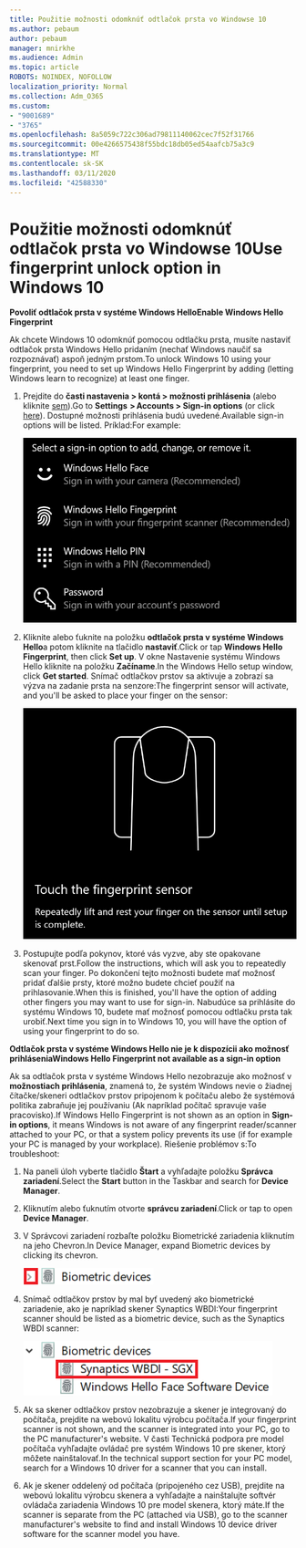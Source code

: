 ```yaml
---
title: Použitie možnosti odomknúť odtlačok prsta vo Windowse 10
ms.author: pebaum
author: pebaum
manager: mnirkhe
ms.audience: Admin
ms.topic: article
ROBOTS: NOINDEX, NOFOLLOW
localization_priority: Normal
ms.collection: Adm_O365
ms.custom:
- "9001689"
- "3765"
ms.openlocfilehash: 8a5059c722c306ad79811140062cec7f52f31766
ms.sourcegitcommit: 00e4266575438f55bdc18db05ed54aafcb75a3c9
ms.translationtype: MT
ms.contentlocale: sk-SK
ms.lasthandoff: 03/11/2020
ms.locfileid: "42588330"
---
```

# <a name="use-fingerprint-unlock-option-in-windows-10"></a><span data-ttu-id="10885-102">Použitie možnosti odomknúť odtlačok prsta vo Windowse 10</span><span class="sxs-lookup"><span data-stu-id="10885-102">Use fingerprint unlock option in Windows 10</span></span>

<span data-ttu-id="10885-103">**Povoliť odtlačok prsta v systéme Windows Hello**</span><span class="sxs-lookup"><span data-stu-id="10885-103">**Enable Windows Hello Fingerprint**</span></span>

<span data-ttu-id="10885-104">Ak chcete Windows 10 odomknúť pomocou odtlačku prsta, musíte nastaviť odtlačok prsta Windows Hello pridaním (nechať Windows naučiť sa rozpoznávať) aspoň jedným prstom.</span><span class="sxs-lookup"><span data-stu-id="10885-104">To unlock Windows 10 using your fingerprint, you need to set up Windows Hello Fingerprint by adding (letting Windows learn to recognize) at least one finger.</span></span> 

1. <span data-ttu-id="10885-105">Prejdite do **časti nastavenia > kontá > možnosti prihlásenia** (alebo kliknite [sem](ms-settings:signinoptions?activationSource=GetHelp)).</span><span class="sxs-lookup"><span data-stu-id="10885-105">Go to **Settings  > Accounts > Sign-in options** (or click [here](ms-settings:signinoptions?activationSource=GetHelp)).</span></span> <span data-ttu-id="10885-106">Dostupné možnosti prihlásenia budú uvedené.</span><span class="sxs-lookup"><span data-stu-id="10885-106">Available sign-in options will be listed.</span></span> <span data-ttu-id="10885-107">Príklad:</span><span class="sxs-lookup"><span data-stu-id="10885-107">For example:</span></span>

    ![Možnosti prihlásenia.](media/sign-in-options.png)

2. <span data-ttu-id="10885-109">Kliknite alebo ťuknite na položku **odtlačok prsta v systéme Windows Hello**a potom kliknite na tlačidlo **nastaviť**.</span><span class="sxs-lookup"><span data-stu-id="10885-109">Click or tap **Windows Hello Fingerprint**, then click **Set up**.</span></span> <span data-ttu-id="10885-110">V okne Nastavenie systému Windows Hello kliknite na položku **Začíname**.</span><span class="sxs-lookup"><span data-stu-id="10885-110">In the Windows Hello setup window, click **Get started**.</span></span> <span data-ttu-id="10885-111">Snímač odtlačkov prstov sa aktivuje a zobrazí sa výzva na zadanie prsta na senzore:</span><span class="sxs-lookup"><span data-stu-id="10885-111">The fingerprint sensor will activate, and you'll be asked to place your finger on the sensor:</span></span>

   ![Snímač odtlačkov prstov.](media/fingerprint-sensor.png)

3. <span data-ttu-id="10885-113">Postupujte podľa pokynov, ktoré vás vyzve, aby ste opakovane skenovať prst.</span><span class="sxs-lookup"><span data-stu-id="10885-113">Follow the instructions, which will ask you to repeatedly scan your finger.</span></span> <span data-ttu-id="10885-114">Po dokončení tejto možnosti budete mať možnosť pridať ďalšie prsty, ktoré možno budete chcieť použiť na prihlasovanie.</span><span class="sxs-lookup"><span data-stu-id="10885-114">When this is finished, you'll have the option of adding other fingers you may want to use for sign-in.</span></span> <span data-ttu-id="10885-115">Nabudúce sa prihlásite do systému Windows 10, budete mať možnosť pomocou odtlačku prsta tak urobiť.</span><span class="sxs-lookup"><span data-stu-id="10885-115">Next time you sign in to Windows 10, you will have the option of using your fingerprint to do so.</span></span>

<span data-ttu-id="10885-116">**Odtlačok prsta v systéme Windows Hello nie je k dispozícii ako možnosť prihlásenia**</span><span class="sxs-lookup"><span data-stu-id="10885-116">**Windows Hello Fingerprint not available as a sign-in option**</span></span>

<span data-ttu-id="10885-117">Ak sa odtlačok prsta v systéme Windows Hello nezobrazuje ako možnosť v **možnostiach prihlásenia**, znamená to, že systém Windows nevie o žiadnej čítačke/skeneri odtlačkov prstov pripojenom k počítaču alebo že systémová politika zabraňuje jej používaniu (Ak napríklad počítač spravuje vaše pracovisko).</span><span class="sxs-lookup"><span data-stu-id="10885-117">If Windows Hello Fingerprint is not shown as an option in **Sign-in options**, it means Windows is not aware of any fingerprint reader/scanner attached to your PC, or that a system policy prevents its use (if for example your PC is managed by your workplace).</span></span> <span data-ttu-id="10885-118">Riešenie problémov s:</span><span class="sxs-lookup"><span data-stu-id="10885-118">To troubleshoot:</span></span> 

1. <span data-ttu-id="10885-119">Na paneli úloh vyberte tlačidlo **Štart** a vyhľadajte položku **Správca zariadení**.</span><span class="sxs-lookup"><span data-stu-id="10885-119">Select the **Start** button in the Taskbar and search for **Device Manager**.</span></span>

2. <span data-ttu-id="10885-120">Kliknutím alebo ťuknutím otvorte **správcu zariadení**.</span><span class="sxs-lookup"><span data-stu-id="10885-120">Click or tap to open **Device Manager**.</span></span>

3. <span data-ttu-id="10885-121">V Správcovi zariadení rozbaľte položku Biometrické zariadenia kliknutím na jeho Chevron.</span><span class="sxs-lookup"><span data-stu-id="10885-121">In Device Manager, expand Biometric devices by clicking its chevron.</span></span>

   ![Biometrických zariadení.](media/biometric-devices.png)

4. <span data-ttu-id="10885-123">Snímač odtlačkov prstov by mal byť uvedený ako biometrické zariadenie, ako je napríklad skener Synaptics WBDI:</span><span class="sxs-lookup"><span data-stu-id="10885-123">Your fingerprint scanner should be listed as a biometric device, such as the Synaptics WBDI scanner:</span></span>

   ![Biometrických zariadení.](media/biometric-devices-expanded.png)

5. <span data-ttu-id="10885-125">Ak sa skener odtlačkov prstov nezobrazuje a skener je integrovaný do počítača, prejdite na webovú lokalitu výrobcu počítača.</span><span class="sxs-lookup"><span data-stu-id="10885-125">If your fingerprint scanner is not shown, and the scanner is integrated into your PC, go to the PC manufacturer's website.</span></span> <span data-ttu-id="10885-126">V časti Technická podpora pre model počítača vyhľadajte ovládač pre systém Windows 10 pre skener, ktorý môžete nainštalovať.</span><span class="sxs-lookup"><span data-stu-id="10885-126">In the technical support section for your PC model, search for a Windows 10 driver for a scanner that you can install.</span></span>

6. <span data-ttu-id="10885-127">Ak je skener oddelený od počítača (pripojeného cez USB), prejdite na webovú lokalitu výrobcu skenera a vyhľadajte a nainštalujte softvér ovládača zariadenia Windows 10 pre model skenera, ktorý máte.</span><span class="sxs-lookup"><span data-stu-id="10885-127">If the scanner is separate from the PC (attached via USB), go to the scanner manufacturer's website to find and install Windows 10 device driver software for the scanner model you have.</span></span>
